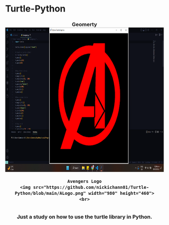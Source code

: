 # Turtle-Python

<h3 align=center>
    Geomerty
    <img src="https://github.com/nickichann01/Turtle-Python/blob/main/image.png" width="980" height="460">
    <br>

    Avengers Logo
    <img src="https://github.com/nickichann01/Turtle-Python/blob/main/ALogo.png" width="980" height="460">
    <br>
  <b><br>Just a study on how to use the turtle library in Python.<b></br>
</h3>

